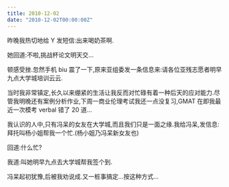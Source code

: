 ```yaml
---
title: 2010-12-02
date: "2010-12-02T00:00:00Z"
---
```


昨晚我热切地给 Y 发短信:出来喝奶茶啊.

她回道:不啦,挑战杯论文明天交...

顿感受挫.忽然手机 biu 震了一下,原来亚组委发一条信息来:请各位亚残志愿者明早九点大学城培训云云.

当时我非常镇定,长久以来绷紧的生活让我反而对忙碌有着一种后天的应对能力.尽管我明晚还有案例分析作业,下周一商业伦理考试我还一点没复习,GMAT 在即我最近一次模考 verbal 错了 20 道...

我认识的人中,只有冯呆的女友在大学城,而且我们只是一面之缘.我给冯呆,发信息:拜托叫杨小姐帮我一个忙.(杨小姐乃冯呆新女友也)

回道:什么忙?

我道:叫她明早九点去大学城帮我签个到.

冯呆起初犹豫,后被我劝说成.又一桩事搞定...按这种方式...
